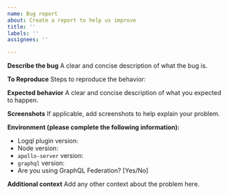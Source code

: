 ```yaml
---
name: Bug report
about: Create a report to help us improve
title: ''
labels: ''
assignees: ''

---
```


**Describe the bug**
A clear and concise description of what the bug is.

**To Reproduce**
Steps to reproduce the behavior:

**Expected behavior**
A clear and concise description of what you expected to happen.

**Screenshots**
If applicable, add screenshots to help explain your problem.

**Environment (please complete the following information):**
 - Logql plugin version:
 - Node version:
 - `apollo-server` version:
 - `graphql` version:
 - Are you using GraphQL Federation? [Yes/No]

**Additional context**
Add any other context about the problem here.
